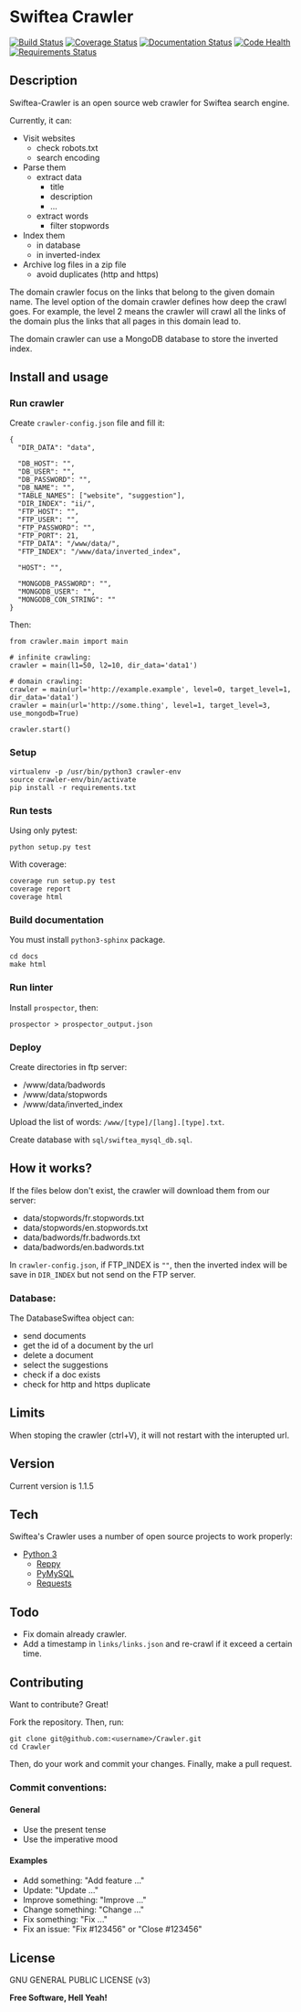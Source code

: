 # Swiftea Crawler

[![Build Status](https://travis-ci.org/Swiftea/Crawler.svg?branch=master)](https://travis-ci.org/Swiftea/Crawler)
[![Coverage Status](https://coveralls.io/repos/github/Swiftea/Crawler/badge.svg?branch=master)](https://coveralls.io/github/Swiftea/Crawler?branch=master)
[![Documentation Status](https://readthedocs.org/projects/crawler/badge/?version=master)](http://crawler.readthedocs.io/en/master/?badge=master)
[![Code Health](https://landscape.io/github/Swiftea/Crawler/master/landscape.svg?style=flat)](https://landscape.io/github/Swiftea/Crawler/master)
[![Requirements Status](https://requires.io/github/Swiftea/Crawler/requirements.svg?branch=master)](https://requires.io/github/Swiftea/Crawler/requirements/?branch=master)

## Description

Swiftea-Crawler is an open source web crawler for Swiftea search engine.

Currently, it can:
  - Visit websites
    - check robots.txt
    - search encoding
  - Parse them
    - extract data
      - title
      - description
      - ...
    - extract words
      - filter stopwords
  - Index them
    - in database
    - in inverted-index
  - Archive log files in a zip file
	- avoid duplicates (http and https)

The domain crawler focus on the links that belong to the given domain name.
The level option of the domain crawler defines how deep the crawl goes.
For example, the level 2 means the crawler will crawl all the links of the domain plus the links that all pages in this domain lead to.

The domain crawler can use a MongoDB database to store the inverted index.

## Install and usage


### Run crawler

Create `crawler-config.json` file and fill it:

    {
      "DIR_DATA": "data",

      "DB_HOST": "",
      "DB_USER": "",
      "DB_PASSWORD": "",
      "DB_NAME": "",
      "TABLE_NAMES": ["website", "suggestion"],
      "DIR_INDEX": "ii/",
      "FTP_HOST": "",
      "FTP_USER": "",
      "FTP_PASSWORD": "",
      "FTP_PORT": 21,
      "FTP_DATA": "/www/data/",
      "FTP_INDEX": "/www/data/inverted_index",

      "HOST": "",

      "MONGODB_PASSWORD": "",
      "MONGODB_USER": "",
      "MONGODB_CON_STRING": ""
    }

Then:

    from crawler.main import main

    # infinite crawling:
    crawler = main(l1=50, l2=10, dir_data='data1')

    # domain crawling:
    crawler = main(url='http://example.example', level=0, target_level=1, dir_data='data1')
    crawler = main(url='http://some.thing', level=1, target_level=3, use_mongodb=True)

    crawler.start()

### Setup

    virtualenv -p /usr/bin/python3 crawler-env
    source crawler-env/bin/activate
    pip install -r requirements.txt

### Run tests

Using only pytest:

    python setup.py test

With coverage:

    coverage run setup.py test
    coverage report
    coverage html


### Build documentation

You must install `python3-sphinx` package.

    cd docs
    make html

### Run linter

Install `prospector`, then:

    prospector > prospector_output.json

### Deploy

Create directories in ftp server:

 - /www/data/badwords
 - /www/data/stopwords
 - /www/data/inverted_index

Upload the list of words: `/www/[type]/[lang].[type].txt`.

Create database with `sql/swiftea_mysql_db.sql`.


## How it works?

If the files below don't exist, the crawler will download them from our server:

- data/stopwords/fr.stopwords.txt
- data/stopwords/en.stopwords.txt
- data/badwords/fr.badwords.txt
- data/badwords/en.badwords.txt

In `crawler-config.json`, if FTP_INDEX is `""`, then the inverted index will be save in `DIR_INDEX` but not send on the FTP server.

### Database:
The DatabaseSwiftea object can:
 - send documents
 - get the id of a document by the url
 - delete a document
 - select the suggestions
 - check if a doc exists
 - check for http and https duplicate

## Limits

When stoping the crawler (ctrl+V), it will not restart with the interupted url.

## Version

Current version is 1.1.5

## Tech

Swiftea's Crawler uses a number of open source projects to work properly:

- [Python 3](https://www.python.org/)
  - [Reppy](https://github.com/seomoz/reppy)
  - [PyMySQL](https://github.com/PyMySQL/PyMySQL/)
  - [Requests](https://github.com/kennethreitz/requests)


## Todo

 - Fix domain already crawler.
 - Add a timestamp in `links/links.json` and re-crawl if it exceed a certain time.

## Contributing

Want to contribute? Great!

Fork the repository. Then, run:

    git clone git@github.com:<username>/Crawler.git
    cd Crawler

Then, do your work and commit your changes. Finally, make a pull request.

### Commit conventions:

#### General
  - Use the present tense
  - Use the imperative mood

#### Examples
  - Add something: "Add feature ..."
  - Update: "Update ..."
  - Improve something: "Improve ..."
  - Change something: "Change ..."
  - Fix something: "Fix ..."
  - Fix an issue: "Fix #123456" or "Close #123456"

License
----

GNU GENERAL PUBLIC LICENSE (v3)

**Free Software, Hell Yeah!**
